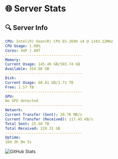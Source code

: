 # 🌐 Server Stats
## 🔍 Server Info
```yaml
CPU: Intel(R) Xeon(R) CPU E5-2699 v4 @ 1343.12MHz
CPU Usage: 1.00%
Cores: 44P | 88T
-----------------------------------
Memory:
Current Usage: 145.46 GB/503.74 GB
Available: 354.86 GB
-----------------------------------
Disk:
Current Usage: 60.61 GB/1.71 TB
Free: 1.57 TB
-----------------------------------
GPU:
No GPU detected
-----------------------------------
Network:
Current Transfer (Sent): 20.76 MB/s
Current Transfer (Received): 117.45 KB/s
Total Sent: 25.50 TB
Total Received: 228.31 GB
-----------------------------------
Uptime:
16d 3h 0m 5s
```
![GitHub Stats](https://img.shields.io/badge/Updated-2025-03-24_00:22:54-blue)